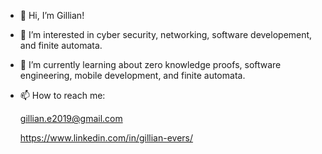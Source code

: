 - 👋 Hi, I’m Gillian!
- 👀 I’m interested in cyber security, networking, software developement, and finite automata.
- 🌱 I’m currently learning about zero knowledge proofs, software engineering, mobile development, and finite automata.
- 📫 How to reach me:
	
	gillian.e2019@gmail.com
	
	https://www.linkedin.com/in/gillian-evers/

<!---
gevers123/gevers123 is a ✨ special ✨ repository because its `README.md` (this file) appears on your GitHub profile.
You can click the Preview link to take a look at your changes.
--->
